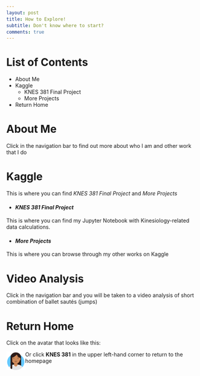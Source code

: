 ```yaml
---
layout: post
title: How to Explore!
subtitle: Don't know where to start?
comments: true
---
```

# List of Contents
- About Me
- Kaggle
  - KNES 381 Final Project
  - More Projects
- Return Home

# About Me
Click in the navigation bar to find out more about who I am and other work that I do

# Kaggle
This is where you can find *KNES 381 Final Project* and *More Projects*

- #### *KNES 381 Final Project*
This is where you can find my Jupyter Notebook with Kinesiology-related data calculations.

- #### *More Projects*
This is where you can browse through my other works on Kaggle

# Video Analysis
Click in the navigation bar and you will be taken to a video analysis of short combination of ballet sautés (jumps) 

# Return Home
Click on the avatar that looks like this: 

<a href="https://cjsapad.github.io/">
  <img src="/assets/img/avataaars.png" style="height: 50px; width: 50px;" align="left" >
</a>
  

Or click  **KNES 381** in the upper left-hand corner to return to the homepage
